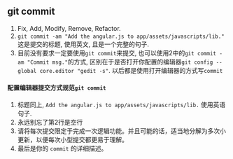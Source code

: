 ## git commit

1. Fix, Add, Modify, Remove, Refactor.
2. `git commit -am "Add the angular.js to app/assets/javascripts/lib."` 这是提交的标题, 使用英文, 且是一个完整的句子.
3. 目前没有要求一定要使用`git commit`来提交, 也可以使用2中的`git commit -am "Commit msg."`的方式, 区别在于是否打开你配置的编辑器`git config --global core.editor "gedit -s"`. 以后都是使用打开编辑器的方式写`commit`


#### 配置编辑器提交方式规范`git commit`

1. 标题同上, `Add the angular.js to app/assets/javascripts/lib.` 使用英语句子.
2. 永远别忘了第2行是空行
3. 请将每次提交限定于完成一次逻辑功能。并且可能的话，适当地分解为多次小更新，以便每次小型提交都更易于理解。
4. 最后是你的 `commit` 的详细描述。
